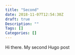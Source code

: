 ```yaml
---
title: "Second"
date: 2018-11-07T12:54:30Z
draft: true
Description: ""
Tags: []
Categories: []
---
```


Hi there. My second Hugo post
